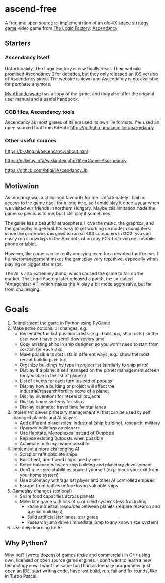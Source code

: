# ascend-free

A free and open source re-implementation of 
an old [4X space strategy game](https://en.wikipedia.org/wiki/4X) video game from 
[The Logic Factory](https://en.wikipedia.org/wiki/The_Logic_Factory): 
[Ascendancy](https://en.wikipedia.org/wiki/Ascendancy_(video_game))

## Starters

### Ascendancy itself

Unfortunately, The Logic Factory is now finally dead. 
Their website promised Ascendancy 2 
for decades, but they only released an iOS version of Ascendancy since. 
The website is down and Ascendancy is not available for purchase anymore.

[My Abandonware](https://www.myabandonware.com/game/ascendancy-2qs) has a copy of the 
game, and they also offer the original user manual and a useful handbook.

### COB files, Ascendancy tools

Ascendancy as most games of its era used its own file formats.
I've used an open sourced tool from GitHub: https://github.com/daumiller/ascendancy 

### Other useful sources

https://b-sting.nl/ascendancy/about.html

https://mikefay.info/wiki/index.php?title=Game-Ascendancy

https://github.com/btigi/iiAscendancyLib

## Motivation

Ascendancy was a childhood favourite for me. Unfortunately I had no access to the
game itself for a long time, so I could play it once a year when we visited our
friends in northern Hungary. Maybe this limitation made the game so precious to me,
but I still play it sometimes.

The game has a beautiful atmosphere, I love the music, the graphics, and the gameplay 
in general. It's easy to get working on modern computers: since the game was designed 
to run on 486 computers in DOS, you can easily run it nowdays in DosBox not just on
any PCs, but even on a mobile phone or tablet.

However, the game can be really annoying even for a devoted fan like me.
T he micromanagement makes the gameplay very repetitive,
especially when playing on bigger star maps. 

The AI is also extremely dumb, which caused the game to fail on the market.
The Logic Factory later released a patch, the so-called "Antagonizer AI", which makes
the AI play a bit mode aggressive, but far from challenging. 

# Goals

1. Reimplement the game in Python using PyGame
2. Make some optional UI changes, e.g:
    - Remember the last position in lists (e.g.: buildings, ship parts) so the user won't have to scroll down every time
    - Copy existing ships in ship designer, so you won't need to start from scratch for each ship
    - Make possible to sort lists in different ways, e.g.: show the most recent buildings on top
    - Organize buildings by type in project list (similarly to ship parts)
    - Display if a planet if self managed on the planet management screen (only visible in the list of planets)
    - List of events for each turn instead of popups
    - Display how a building or project will affect the industrial/research/fertility score of a planet
    - Display inventions for research projects
    - Display home systems for ships
    - Display estimated travel time for star lanes
3. Implement clever planetary management AI that can be used by self managed planets and AI players
    - Add different planet roles: industrial (ship building), research, military
    - Upgrade buildings on planets
    - Use Habitats, Metroplexes instead of Outposts
    - Replace existing Outposts when possible
    - Automate buildings when possible
4. Implement a more challenging AI
    - Scrap or refit obsolete ships
    - Build fleet, don't send ships one by one
    - Better balance between ship building and planetary development
    - Don't use special abilities against yourself (e.g.: block your exit from your home system)
    - Use diplomacy with/against player and other AI controlled empires
    - Escape from battles before losing valuable ships
5. Gameplay changes (optional)
    - Share food capacities across planets
    - Make late game with lots of controlled systems less frustrating
      - Share industrial resources between planets (require research and special buildings)
      - Build artificial star lanes, star gates
      - Research jump drive (immediate jump to any known star system)
6. Use deep learning for AI

## Why Python?

Why not? I wrote dozens of games (indie and commercial) in C++ using own, licensed
or open source game engines. I don't want to learn a new technology now. I want
the same fun I had as teenage programmer: just open an IDE, start writing code,
have fast build, run, fail and fix rounds, like in Turbo Pascal.


